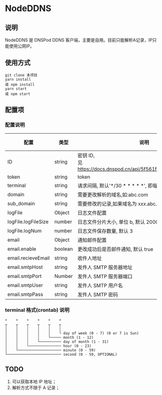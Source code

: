 # NodeDDNS

## 说明

NodeDDNS 是 DNSPod DDNS 客户端，主要是自用。目前只能解析A记录，IP只能使用公网IP。

## 使用方式

```
git clone 本项目
yarn install
或 npm install
yarn start
或 npm start
```

## 配置项

### 配置说明

| 配置                | 类型    | 说明                                                                 | 备注 |
| ------------------- | ------- | -------------------------------------------------------------------- | ---- |
| ID                  | string  | 密钥 ID,<br> 见 https://docs.dnspod.cn/api/5f561f9ee75cf42d25bf6720/ |
| token               | string  | token                                                                |      |
| terminal            | string  | 请求间隔, 默认'\*/30 \* \* \* \* \*', 即每 30s 执行一次。            |      |
| domain              | string  | 需要更改解析的域名,如:abc.com                                        |      |
| sub_domain          | string  | 需要修改的记录,如果域名为 xxx.abc.com, 则填写 xxx                    |      |
| logFile             | Object  | 日志文件配置                                                         |      |
| logFile.logFileSize | number  | 日志文件分片大小, 单位 b, 默认 2000                                  |      |
| logFile.logNum      | number  | 日志文件保存数量, 默认 3                                             |      |
| email               | Object  | 通知邮件配置                                                         |      |
| email.enable        | boolean | 更改成功后是否邮件通知, 默认 true                                    |      |
| email.recieveEmail  | string  | 收件人地址                                                           |      |
| email.smtpHost      | string  | 发件人 SMTP 服务器地址                                               |      |
| email.smtpPort      | Number  | 发件人 SMTP 服务器端口                                               |      |
| email.smtpUser      | string  | 发件人 SMTP 用户名                                                   |      |
| email.smtpPass      | string  | 发件人 SMTP 密码                                                     |      |

### terminal 格式(crontab) 说明

```
*    *    *    *    *    *
┬    ┬    ┬    ┬    ┬    ┬
│    │    │    │    │    │
│    │    │    │    │    └ day of week (0 - 7) (0 or 7 is Sun)
│    │    │    │    └───── month (1 - 12)
│    │    │    └────────── day of month (1 - 31)
│    │    └─────────────── hour (0 - 23)
│    └──────────────────── minute (0 - 59)
└───────────────────────── second (0 - 59, OPTIONAL)
```

## TODO

1. 可以获取本地 IP 地址；
2. 解析方式不限于 A 记录；
